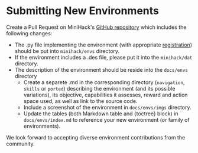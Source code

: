 # Submitting New Environments

Create a Pull Request on MiniHack's [GitHub repository](https://github.com/facebookresearch/minihack) which includes the following changes:
- The .py file implementing the environment (with appropriate [registration](https://github.com/facebookresearch/minihack/blob/main/minihack/envs/__init__.py#L7)) should be put into `minihack/envs` directory.
- If the environment includes a .des file, please put it into the `minihack/dat` directory.
- The description of the environment should be reside into the `docs/envs` directory
  - Create a separete .md in the corresponding directory (`navigation`, `skills` or `ported`) describing the environment (and its possible variations), its objective, capabilities it assesses, reward and action space used, as well as link to the source code.
  - Include a screenshot of the environment in `docs/envs/imgs` directory.
  - Update the tables (both Markdown table and {toctree} block) in `docs/envs/index.md` to reference your new environment (or family of environments).

We look forward to accepting diverse environment contributions from the community.